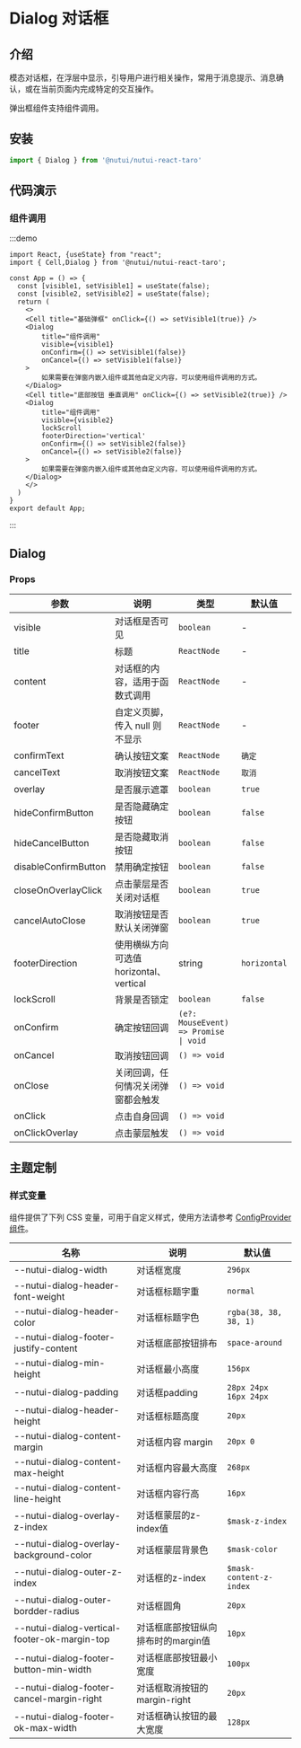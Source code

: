 #  Dialog 对话框

## 介绍

模态对话框，在浮层中显示，引导用户进行相关操作，常用于消息提示、消息确认，或在当前页面内完成特定的交互操作。

弹出框组件支持组件调用。

## 安装

```ts
import { Dialog } from '@nutui/nutui-react-taro'
```


## 代码演示

### 组件调用

:::demo

```tsx
import React, {useState} from "react";
import { Cell,Dialog } from '@nutui/nutui-react-taro';

const App = () => {
  const [visible1, setVisible1] = useState(false);
  const [visible2, setVisible2] = useState(false);
  return (
    <>
    <Cell title="基础弹框" onClick={() => setVisible1(true)} />
    <Dialog 
        title="组件调用"
        visible={visible1}
        onConfirm={() => setVisible1(false)}
        onCancel={() => setVisible1(false)}
    >
        如果需要在弹窗内嵌入组件或其他自定义内容，可以使用组件调用的方式。
    </Dialog>
    <Cell title="底部按钮 垂直调用" onClick={() => setVisible2(true)} />
    <Dialog 
        title="组件调用"
        visible={visible2}
        lockScroll
        footerDirection='vertical'
        onConfirm={() => setVisible2(false)}
        onCancel={() => setVisible2(false)}
    >
        如果需要在弹窗内嵌入组件或其他自定义内容，可以使用组件调用的方式。
    </Dialog>
    </>
  )
}
export default App;
```

:::

## Dialog

### Props

| 参数         | 说明                             | 类型   | 默认值           |
|--------------|----------------------------------|--------|------------------|
| visible         | 对话框是否可见 | `boolean` | - |
| title        | 标题 | `ReactNode` | - |
| content         | 对话框的内容，适用于函数式调用 | `ReactNode` | - |
| footer | 自定义页脚，传入 null 则不显示     | `ReactNode` | - |
| confirmText     | 确认按钮文案 | `ReactNode` | `确定` |
| cancelText          | 取消按钮文案 | `ReactNode` | `取消` |
| overlay          | 是否展示遮罩 | `boolean` | `true` |
| hideConfirmButton          | 是否隐藏确定按钮 | `boolean` | `false` |
| hideCancelButton | 是否隐藏取消按钮 | `boolean` | `false` |
| disableConfirmButton          | 禁用确定按钮 | `boolean` | `false`              |
| closeOnOverlayClick | 点击蒙层是否关闭对话框 | `boolean` | `true`              |
| cancelAutoClose | 取消按钮是否默认关闭弹窗 | `boolean` | `true`              |
| footerDirection | 使用横纵方向 可选值 horizontal、vertical | string | `horizontal` |
| lockScroll | 背景是否锁定 | `boolean` | `false`              |
| onConfirm | 确定按钮回调 | `(e?: MouseEvent) => Promise \| void` |
| onCancel      | 取消按钮回调 | `() => void` |
| onClose      | 关闭回调，任何情况关闭弹窗都会触发 | `() => void` |
| onClick | 点击自身回调 | `() => void` |
| onClickOverlay | 点击蒙层触发 | `() => void` |

## 主题定制

### 样式变量

组件提供了下列 CSS 变量，可用于自定义样式，使用方法请参考 [ConfigProvider 组件](#/zh-CN/component/configprovider)。

| 名称 | 说明 | 默认值 |
| --- | --- | --- |
| --nutui-dialog-width | 对话框宽度 | `296px` |
| --nutui-dialog-header-font-weight | 对话框标题字重 |`normal` |
| --nutui-dialog-header-color | 对话框标题字色 |`rgba(38, 38, 38, 1)` |
| --nutui-dialog-footer-justify-content | 对话框底部按钮排布 |`space-around` |
| --nutui-dialog-min-height | 对话框最小高度 |`156px` |
| --nutui-dialog-padding | 对话框padding |`28px 24px 16px 24px` |
| --nutui-dialog-header-height | 对话框标题高度 |`20px` |
| --nutui-dialog-content-margin | 对话框内容 margin |`20px 0` |
| --nutui-dialog-content-max-height | 对话框内容最大高度 |`268px` |
| --nutui-dialog-content-line-height | 对话框内容行高 |`16px` |
| --nutui-dialog-overlay-z-index | 对话框蒙层的z-index值 |`$mask-z-index` |
| --nutui-dialog-overlay-background-color | 对话框蒙层背景色 |`$mask-color` |
| --nutui-dialog-outer-z-index | 对话框的z-index |`$mask-content-z-index` |
| --nutui-dialog-outer-bordder-radius | 对话框圆角 |`20px` |
| --nutui-dialog-vertical-footer-ok-margin-top | 对话框底部按钮纵向排布时的margin值 |`10px` |
| --nutui-dialog-footer-button-min-width | 对话框底部按钮最小宽度 |`100px` |
| --nutui-dialog-footer-cancel-margin-right | 对话框取消按钮的margin-right |`20px` |
| --nutui-dialog-footer-ok-max-width | 对话框确认按钮的最大宽度 |`128px` |
